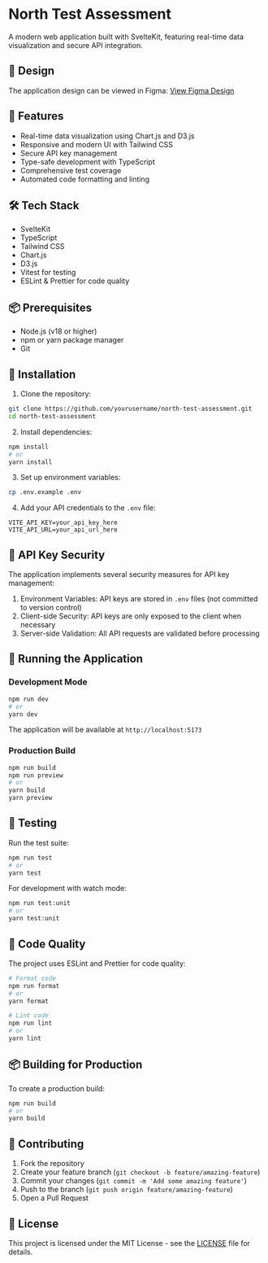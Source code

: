 # North Test Assessment

A modern web application built with SvelteKit, featuring real-time data visualization and secure API integration.

## 🎨 Design

The application design can be viewed in Figma:
[View Figma Design](https://www.figma.com/file/your-design-file)

## 🚀 Features

- Real-time data visualization using Chart.js and D3.js
- Responsive and modern UI with Tailwind CSS
- Secure API key management
- Type-safe development with TypeScript
- Comprehensive test coverage
- Automated code formatting and linting

## 🛠️ Tech Stack

- SvelteKit
- TypeScript
- Tailwind CSS
- Chart.js
- D3.js
- Vitest for testing
- ESLint & Prettier for code quality

## 📦 Prerequisites

- Node.js (v18 or higher)
- npm or yarn package manager
- Git

## 🔧 Installation

1. Clone the repository:

```bash
git clone https://github.com/yourusername/north-test-assessment.git
cd north-test-assessment
```

2. Install dependencies:

```bash
npm install
# or
yarn install
```

3. Set up environment variables:

```bash
cp .env.example .env
```

4. Add your API credentials to the `.env` file:

```env
VITE_API_KEY=your_api_key_here
VITE_API_URL=your_api_url_here
```

## 🔐 API Key Security

The application implements several security measures for API key management:

1. Environment Variables: API keys are stored in `.env` files (not committed to version control)
2. Client-side Security: API keys are only exposed to the client when necessary
3. Server-side Validation: All API requests are validated before processing

## 🚀 Running the Application

### Development Mode

```bash
npm run dev
# or
yarn dev
```

The application will be available at `http://localhost:5173`

### Production Build

```bash
npm run build
npm run preview
# or
yarn build
yarn preview
```

## 🧪 Testing

Run the test suite:

```bash
npm run test
# or
yarn test
```

For development with watch mode:

```bash
npm run test:unit
# or
yarn test:unit
```

## 📝 Code Quality

The project uses ESLint and Prettier for code quality:

```bash
# Format code
npm run format
# or
yarn format

# Lint code
npm run lint
# or
yarn lint
```

## 📦 Building for Production

To create a production build:

```bash
npm run build
# or
yarn build
```

## 🤝 Contributing

1. Fork the repository
2. Create your feature branch (`git checkout -b feature/amazing-feature`)
3. Commit your changes (`git commit -m 'Add some amazing feature'`)
4. Push to the branch (`git push origin feature/amazing-feature`)
5. Open a Pull Request

## 📄 License

This project is licensed under the MIT License - see the [LICENSE](LICENSE) file for details.

